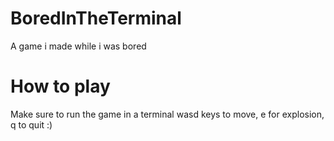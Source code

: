 # BoredInTheTerminal
A game i made while i was bored

# How to play
Make sure to run the game in a terminal
wasd keys to move, e for explosion, q to quit :)
